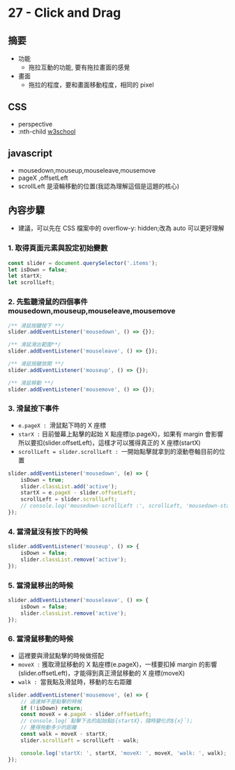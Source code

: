 # 27 - Click and Drag

## 摘要

-   功能
    -   拖拉互動的功能, 要有拖拉畫面的感覺
-   畫面
    -   拖拉的程度，要和畫面移動程度，相同的 pixel

## CSS

-   perspective
-   :nth-child [w3school](https://www.w3schools.com/cssref/sel_nth-child.php)

## javascript

-   mousedown,mouseup,mouseleave,mousemove
-   pageX ,offsetLeft
-   scrollLeft 是滾輪移動的位置(我認為理解這個是這題的核心)

## 內容步驟

-   建議，可以先在 CSS 檔案中的 overflow-y: hidden;改為 auto 可以更好理解

### 1. 取得頁面元素與設定初始變數

```javascript =
const slider = document.querySelector('.items');
let isDown = false;
let startX;
let scrollLeft;
```

### 2. 先監聽滑鼠的四個事件 mousedown,mouseup,mouseleave,mousemove

```javascript =
/** 滑鼠按鍵按下 **/
slider.addEventListener('mousedown', () => {});

/** 滑鼠滑出範圍**/
slider.addEventListener('mouseleave', () => {});

/** 滑鼠按鍵放開 **/
slider.addEventListener('mouseup', () => {});

/** 滑鼠移動 **/
slider.addEventListener('mousemove', () => {});
```

### 3. 滑鼠按下事件

-   `e.pageX : `滑鼠點下時的 X 座標
-   `starX :` 目前螢幕上點擊的起始 X 點座標(p.pageX)，如果有 margin 會影響所以要扣(slider.offsetLeft)，這樣才可以獲得真正的 X 座標(startX)
-   `scrollLeft = slider.scrollLeft : `一開始點擊就拿到的滾動卷軸目前的位置

```javascript =
slider.addEventListener('mousedown', (e) => {
	isDown = true;
	slider.classList.add('active');
	startX = e.pageX - slider.offsetLeft;
	scrollLeft = slider.scrollLeft;
	// console.log('mousedown-scrollLeft :', scrollLeft, 'mousedown-startX: ', startX);
});
```

### 4. 當滑鼠沒有按下的時候

```javascript =
slider.addEventListener('mouseup', () => {
	isDown = false;
	slider.classList.remove('active');
});
```

### 5. 當滑鼠移出的時候

```javascript =
slider.addEventListener('mouseleave', () => {
	isDown = false;
	slider.classList.remove('active');
});
```

### 6. 當滑鼠移動的時候

-   這裡要與滑鼠點擊的時候做搭配
-   `moveX :` 獲取滑鼠移動的 X 點座標(e.pageX)，一樣要扣掉 margin 的影響(slider.offsetLeft)，才能得到真正滑鼠移動的 X 座標(moveX)
-   `walk : `當我點及滑鼠時，移動的左右距離

```javascript =
slider.addEventListener('mousemove', (e) => {
	// 過濾掉不是點擊的時候
	if (!isDown) return;
	const moveX = e.pageX - slider.offsetLeft;
	// console.log(`點擊下去的起始點${startX}，隨時變化的${x}`);
	// 獲得拖動多少的距離
	const walk = moveX - startX;
	slider.scrollLeft = scrollLeft - walk;

	console.log('startX: ', startX, 'moveX: ', moveX, 'walk: ', walk);
});
```
